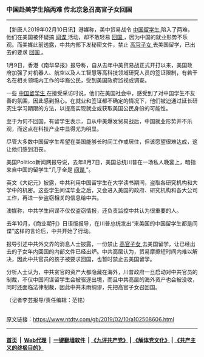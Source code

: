 ### 中国赴美学生陷两难 传北京急召高官子女回国
------------------------

<div class="post_content">
 <p>
  【新唐人2019年02月10日讯】港媒称，美中贸易战令
  <a href="https://www.ntdtv.com/gb/中国留学生.htm">
   中国留学生
  </a>
  陷入了两难，他们在美国被怀疑搞
  <a href="https://www.ntdtv.com/gb/间谍.htm">
   间谍
  </a>
  活动，却不敢轻易
  <a href="https://www.ntdtv.com/gb/回国.htm">
   回国
  </a>
  ，因为中国的就业形势不乐观。而美媒此前透露，中共内部下发秘密文件，禁止
  <a href="https://www.ntdtv.com/gb/高官子女.htm">
   高官子女
  </a>
  去美国留学，已出去的要求
  <a href="https://www.ntdtv.com/gb/回国.htm">
   回国
  </a>
  。
 </p>
 <p>
  1月9日，香港《南华早报》报导称，自从去年中美贸易战正式开打以来，美国政府加强了对机器人、航空以及人工智慧等高科技领域研究人员的签证限制，有若干名在相关领域内工作的华裔公民，受到美国政府监视或调查。
 </p>
 <p>
  一些
  <a href="https://www.ntdtv.com/gb/中国留学生.htm">
   中国留学生
  </a>
  在接受采访时说，他们在美国社会中，感受到了对中国学生不友善的氛围，因此感到担心。在就业和签证都不确定的情况下，他们被迫通过延长研究生学习期限的方法，以提高实现就业或获取美国公民身份的可能性。
 </p>
 <p>
  至于为何不回国，有留学生表示，自从中美爆发贸易战后，中国就业形势并不乐观，而这点在科技产业中显得尤为明显。
 </p>
 <p>
  尽管大多数中国留学生希望在美国能够长时间工作或居住，但该愿望很难达成，这让他们感到沮丧。
 </p>
 <p>
  美国Politico新闻网报导说，去年8月7日，美国总统川普在一场私人晚宴上，暗指来自中国的留学生“几乎全是
  <a href="https://www.ntdtv.com/gb/间谍.htm">
   间谍
  </a>
  ”。
 </p>
 <p>
  英文《大纪元》披露，中共利用中国留学生在大学读书期间，盗取各研究机构和大学中的机密。这些学生间谍毕业之后，又会进入美国的政府、研究机构和各大公司工作，再进一步盗窃相关的信息给中共。
 </p>
 <p>
  澳媒称，中共学生间谍不仅仅盗窃情报，还负责监控中共认为很重要的人。
 </p>
 <p>
  去年10月，《商业期刊》日语版报导，在川普总统发出“来美国的中国留学生都是间谍”这样的言论后，中共开始了行动。
 </p>
 <p>
  报导引述中共外交界的消息人士披露，一份禁止
  <a href="https://www.ntdtv.com/gb/高官子女.htm">
   高官子女
  </a>
  去美国留学，让已经出去的子女年内回国的内部文件已经出炉。中共高层认为，贸易摩擦短时间内难以解决，因此中共官员的孩子被要求回国，也暂时禁止去美国留学。
 </p>
 <p>
  分析人士认为，中共贪官的资产大都隐藏在海外，川普政府一旦启动对中共官员的制裁，不仅中国间谍留学生会被驱逐出境，而且中共高层的海外资产也会被没收，同时还面临法律制裁，因此中共未雨绸谬，先把高官子女召回国。
 </p>
 <p>
  （记者李芸报导/责任编辑：范铭）
 </p>
 <div class="single_ad">
 </div>
</div>

<br/>原文链接：https://www.ntdtv.com/gb/2019/02/10/a102508606.html


------------------------
#### [首页](https://github.com/gfw-breaker/banned-news/blob/master/README.md) &nbsp;|&nbsp; [Web代理](https://github.com/labour-camp/helloworld) &nbsp;|&nbsp; [一键翻墙软件](https://github.com/gfw-breaker/nogfw/blob/master/README.md) &nbsp;| [《九评共产党》](https://github.com/gfw-breaker/9ping.md/blob/master/README.md#九评之一评共产党是什么) | [《解体党文化》](https://github.com/gfw-breaker/jtdwh.md/blob/master/README.md) | [《共产主义的终极目的》](https://github.com/gfw-breaker/gczydzjmd.md/blob/master/README.md)

